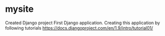 # mysite
Created Django project
First Django application. 
Creating this application by following tutorials https://docs.djangoproject.com/en/1.9/intro/tutorial01/
